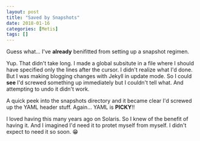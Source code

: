```yaml
---
layout: post
title: "Saved by Snapshots"
date: 2018-01-16
categories: [Metis]
tags: []
---
```


Guess what... I've **already** benifitted from setting up a snapshot regimen.

Yup.  That didn't take long.  I made a global subsitute in a file where I should have specified
only the lines after the cursor.  I didn't realize what I'd done.  But I was making blogging changes
with Jekyll in update mode.  So I could **see** I'd screwed something up immediately but I couldn't
tell what.  And attempting to undo it didn't work.

A quick peek into the snapshots directory and it became clear I'd screwed up the YAML header stuff.
Again... YAML is **PICKY**!!

I loved having this many years ago on Solaris.  So I knew of the benefit of having it.  And I imagined
I'd need it to protet myself from myself.  I didn't expect to need it so soon.  :grin:


